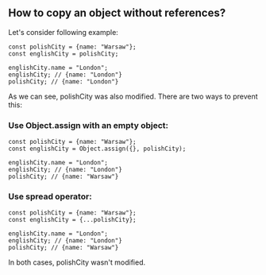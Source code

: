 ## How to copy an object without references?

Let's consider following example:

	const polishCity = {name: "Warsaw"};
	const englishCity = polishCity;

	englishCity.name = "London";
	englishCity; // {name: "London"}
	polishCity; // {name: "London"}

As we can see, polishCity was also modified. There are two ways to prevent this:

### Use Object.assign with an empty object:

	const polishCity = {name: "Warsaw"};
	const englishCity = Object.assign({}, polishCity);

	englishCity.name = "London";
	englishCity; // {name: "London"}
	polishCity; // {name: "Warsaw"}

### Use spread operator:

	const polishCity = {name: "Warsaw"};
	const englishCity = {...polishCity};
	
	englishCity.name = "London";
	englishCity; // {name: "London"}
	polishCity; // {name: "Warsaw"}

In both cases, polishCity wasn't modified.
